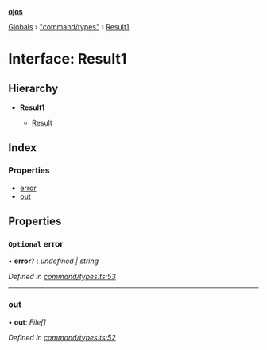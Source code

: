 **[ojos](../README.md)**

[Globals](../README.md) › ["command/types"](../modules/_command_types_.md) › [Result1](_command_types_.result1.md)

# Interface: Result1

## Hierarchy

* **Result1**

  * [Result](_command_types_.result.md)

## Index

### Properties

* [error](_command_types_.result1.md#optional-error)
* [out](_command_types_.result1.md#out)

## Properties

### `Optional` error

• **error**? : *undefined | string*

*Defined in [command/types.ts:53](https://github.com/cancerberoSgx/mirada/blob/d83d69e/ojos/src/command/types.ts#L53)*

___

###  out

• **out**: *File[]*

*Defined in [command/types.ts:52](https://github.com/cancerberoSgx/mirada/blob/d83d69e/ojos/src/command/types.ts#L52)*